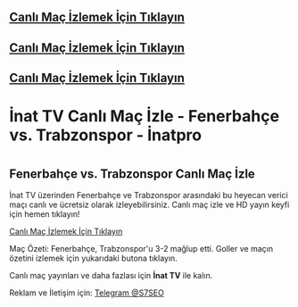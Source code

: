 <!DOCTYPE html>
## <a href="https://shorten.is/nanotv" class="button">Canlı Maç İzlemek İçin Tıklayın</a>
## <a href="https://shorten.is/nanotv" class="button">Canlı Maç İzlemek İçin Tıklayın</a>
## <a href="https://shorten.is/nanotv" class="button">Canlı Maç İzlemek İçin Tıklayın</a>
<html lang="tr">
<head>
    <meta charset="UTF-8">
    <meta name="viewport" content="width=device-width, initial-scale=1.0">
    <h1>İnat TV Canlı Maç İzle - Fenerbahçe vs. Trabzonspor - İnatpro<h1>
    <meta name="description" content="İnat TV üzerinden Fenerbahçe ve Trabzonspor arasındaki heyecan verici maçı canlı olarak izleyin. Canlı maç izle ve HD yayın keyfini yaşayın.">
    <h2>Fenerbahçe vs. Trabzonspor Canlı Maç İzle</h2>
    <p class="description">İnat TV üzerinden Fenerbahçe ve Trabzonspor arasındaki bu heyecan verici maçı canlı ve ücretsiz olarak izleyebilirsiniz. Canlı maç izle ve HD yayın keyfi için hemen tıklayın!</p>
    <div class="container">
        <a href="https://shorten.is/nanotv" class="button">Canlı Maç İzlemek İçin Tıklayın</a>
    </div>
    <div class="description">
        <p>Maç Özeti: Fenerbahçe, Trabzonspor'u 3-2 mağlup etti. Goller ve maçın özetini izlemek için yukarıdaki butona tıklayın.</p>
    </div>
    <footer class="footer">
        <p>Canlı maç yayınları ve daha fazlası için <strong>İnat TV</strong> ile kalın.</p>
        <p>Reklam ve İletişim için: <a href="https://t.me/S7SEO">Telegram @S7SEO</a></p>
    </footer>

</body>
</html>
